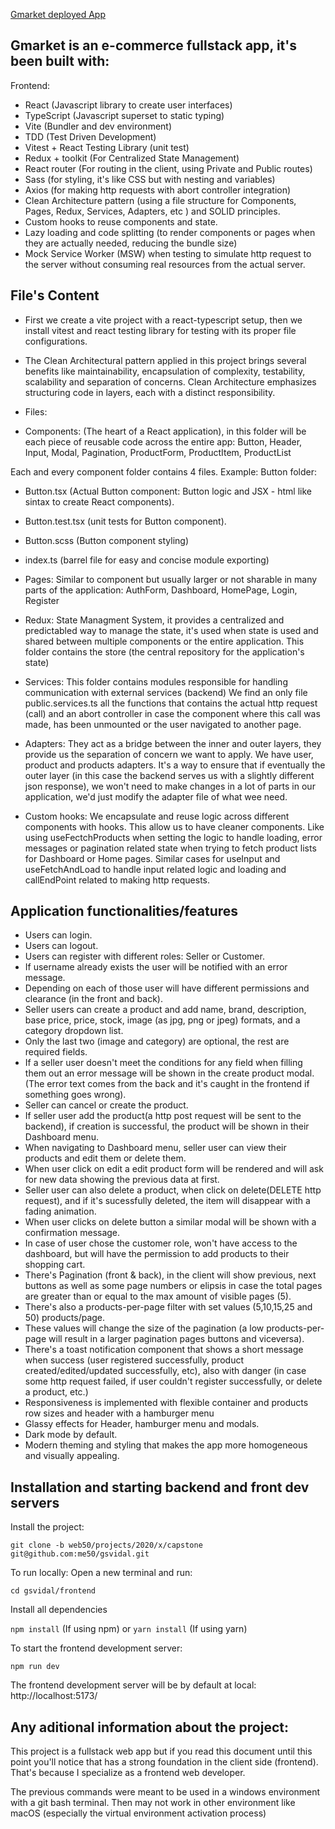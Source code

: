 [Gmarket deployed App](https://gmarket.onrender.com)

## Gmarket is an e-commerce fullstack app, it's been built with:

Frontend:

- React (Javascript library to create user interfaces)
- TypeScript (Javascript superset to static typing)
- Vite (Bundler and dev environment)
- TDD (Test Driven Development)
- Vitest + React Testing Library (unit test)
- Redux + toolkit (For Centralized State Management)
- React router (For routing in the client, using Private and Public routes)
- Sass (for styling, it's like CSS but with nesting and variables)
- Axios (for making http requests with abort controller integration)
- Clean Architecture pattern (using a file structure for Components, Pages, Redux, Services, Adapters, etc ) and SOLID principles.
- Custom hooks to reuse components and state.
- Lazy loading and code splitting (to render components or pages when they are actually needed, reducing the bundle size)
- Mock Service Worker (MSW) when testing to simulate http request to the server without consuming real resources from the actual server.

## File's Content

- First we create a vite project with a react-typescript setup, then we install vitest and react testing library for testing with its proper file configurations.

- The Clean Architectural pattern applied in this project brings several benefits like maintainability, encapsulation of complexity, testability, scalability and separation of concerns. Clean Architecture emphasizes structuring code in layers, each with a distinct responsibility.

- Files:

- Components:
  (The heart of a React application), in this folder will be each piece of reusable code across the entire app:
  Button, Header, Input, Modal, Pagination, ProductForm, ProductItem, ProductList

Each and every component folder contains 4 files. Example:
Button folder:

- Button.tsx (Actual Button component: Button logic and JSX - html like sintax to create React components).
- Button.test.tsx (unit tests for Button component).
- Button.scss (Button component styling)
- index.ts (barrel file for easy and concise module exporting)

- Pages:
  Similar to component but usually larger or not sharable in many parts of the application: AuthForm, Dashboard, HomePage, Login, Register

- Redux:
  State Managment System, it provides a centralized and predictabled way to manage the state, it's used when state is used and shared between multiple components or the entire application.
  This folder contains the store (the central repository for the application's state)

- Services:
  This folder contains modules responsible for handling communication with external services (backend)
  We find an only file public.services.ts all the functions that contains the actual http request (call) and an abort controller in case the component where this call was made, has been unmounted or the user navigated to another page.

- Adapters:
  They act as a bridge between the inner and outer layers, they provide us the separation of concern we want to apply.
  We have user, product and products adapters. It's a way to ensure that if eventually the outer layer (in this case the backend serves us with a slightly different json response), we won't need to make changes in a lot of parts in our application, we'd just modify the adapter file of what wee need.

- Custom hooks:
  We encapsulate and reuse logic across different components with hooks. This allow us to have cleaner components. Like using useFectchProducts when setting the logic to handle loading, error messages or pagination related state when trying to fetch product lists for Dashboard or Home pages. Similar cases for useInput and useFetchAndLoad to handle input related logic and loading and callEndPoint related to making http requests.

## Application functionalities/features

- Users can login.
- Users can logout.
- Users can register with different roles: Seller or Customer.
- If username already exists the user will be notified with an error message.
- Depending on each of those user will have different permissions and clearance (in the front and back).
- Seller users can create a product and add name, brand, description, base price, price, stock, image (as jpg, png or jpeg) formats, and a category dropdown list.
- Only the last two (image and category) are optional, the rest are required fields.
- If a seller user doesn't meet the conditions for any field when filling them out an error message will be shown in the create product modal. (The error text comes from the back and it's caught in the frontend if something goes wrong).
- Seller can cancel or create the product.
- If seller user add the product(a http post request will be sent to the backend), if creation is successful, the product will be shown in their Dashboard menu.
- When navigating to Dashboard menu, seller user can view their products and edit them or delete them.
- When user click on edit a edit product form will be rendered and will ask for new data showing the previous data at first.
- Seller user can also delete a product, when click on delete(DELETE http request), and if it's sucessfully deleted, the item will disappear with a fading animation.
- When user clicks on delete button a similar modal will be shown with a confirmation message.
- In case of user chose the customer role, won't have access to the dashboard, but will have the permission to add products to their shopping cart.
- There's Pagination (front & back), in the client will show previous, next buttons as well as some page numbers or elipsis in case the total pages are greater than or equal to the max amount of visible pages (5).
- There's also a products-per-page filter with set values (5,10,15,25 and 50) products/page.
- These values will change the size of the pagination (a low products-per-page will result in a larger pagination pages buttons and viceversa).
- There's a toast notification component that shows a short message when success (user registered successfully, product created/edited/updated successfully, etc), also with danger (in case some http request failed, if user couldn't register successfully, or delete a product, etc.)
- Responsiveness is implemented with flexible container and products row sizes and header with a hamburger menu
- Glassy effects for Header, hamburger menu and modals.
- Dark mode by default.
- Modern theming and styling that makes the app more homogeneous and visually appealing.


## Installation and starting backend and front dev servers

Install the project:

`git clone -b web50/projects/2020/x/capstone git@github.com:me50/gsvidal.git`

To run locally:
Open a new terminal and run:

`cd gsvidal/frontend`

Install all dependencies

`npm install` (If using npm)
or
`yarn install` (If using yarn)

To start the frontend development server:

`npm run dev`

The frontend development server will be by default at local: http://localhost:5173/

## Any aditional information about the project:

This project is a fullstack web app but if you read this document until this point you'll notice that has a strong foundation in the client side (frontend). That's because I specialize as a frontend web developer.

The previous commands were meant to be used in a windows environment with a git bash terminal. Then may not work in other environment like macOS (especially the virtual environment activation process)
